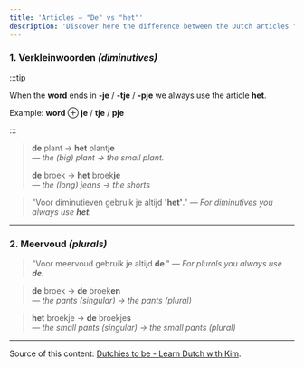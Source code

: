 ```yaml
---
title: 'Articles — "De" vs "het"'
description: 'Discover here the difference between the Dutch articles "De" vs "het", and the main categories of each one, to know exactly when to use each one.'
---
```


### 1. Verkleinwoorden _(diminutives)_

:::tip

When the **word** ends in **-je** / **-tje** / **-pje** we always use the article **het**.

Example: **word** ⊕ **je** / **tje** / **pje**

:::

> **de** plant → **het** plant**je**  
> _— the (big) plant → the small plant._
>
> **de** broek → **het** broek**je**  
> _— the (long) jeans → the shorts_

> "Voor diminutieven gebruik je altijd **'het'**."
> _— For diminutives you always use **het**._

---

### 2. Meervoud _(plurals)_

> "Voor meervoud gebruik je altijd **de**."
> _— For plurals you always use **de**._

> **de** broek → **de** broek**en**  
> _— the pants (singular) → the pants (plural)_

> **het** broekje → **de** broekje**s**  
> _— the small pants (singular) → the small pants (plural)_

---

Source of this content: [Dutchies to be - Learn Dutch with Kim](https://youtu.be/3f6ppki9o54).

